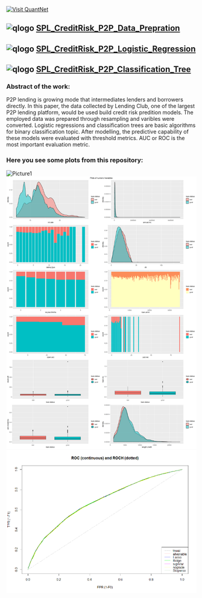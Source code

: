 [<img src="https://github.com/QuantLet/Styleguide-and-FAQ/blob/master/pictures/banner.png" width="880" alt="Visit QuantNet">](http://quantlet.de/index.php?p=info)

## ![qlogo](http://quantnet.wiwi.hu-berlin.de/graphics/quantlogo.png) **[SPL_CreditRisk_P2P_Data_Prepration](SPL_CreditRisk_P2P_Data_Prepration)**

## ![qlogo](http://quantnet.wiwi.hu-berlin.de/graphics/quantlogo.png) **[SPL_CreditRisk_P2P_Logistic_Regression](SPL_CreditRisk_P2P_Logistic_Regression)**

## ![qlogo](http://quantnet.wiwi.hu-berlin.de/graphics/quantlogo.png) **[SPL_CreditRisk_P2P_Classification_Tree](SPL_CreditRisk_P2P_Classification_Tree)**

### Abstract of the work:
P2P lending is growing mode that intermediates lenders and borrowers directly. In this paper, the data collected by Lending Club, one of the
largest P2P lending platform, would be used build credit risk predition models. The employed data was prepared through resampling and 
varibles were converted. Logistic regressions and classification trees are basic algorithms for binary classification topic. 
After modelling, the predictive capability of these models were evaluated with threshold metrics.
AUC or ROC is the most important evaluation metric.

### Here you see some plots from this repository:
![Picture1](SPL_CreditRisk_P2P_Data_Prepration/plot_cat_variables.png)
![Picture1](SPL_CreditRisk_P2P_Data_Prepration/plot_num_variables.png)
![Picture1](SPL_CreditRisk_P2P_Logistic_Regression/ROC_plot.png)
